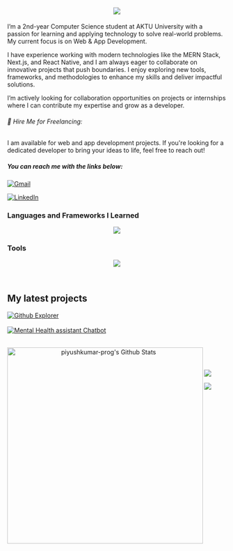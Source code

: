 
<h1 align="center">
    <img src="https://readme-typing-svg.herokuapp.com/?font=Righteous&size=35&center=true&vCenter=true&width=500&height=70&duration=4000&lines=Hi+There!+...+👋;+I'm+Piyush+Kumar!;NextJS+Developer;MERN+Stack+Developer" />
</h1>


I’m a 2nd-year Computer Science student at AKTU University with a passion for learning and applying technology to solve real-world problems. My current focus is on Web & App Development.

I have experience working with modern technologies like the MERN Stack, Next.js, and React Native, and I am always eager to collaborate on innovative projects that push boundaries. I enjoy exploring new tools, frameworks, and methodologies to enhance my skills and deliver impactful solutions.

I’m actively looking for collaboration opportunities on projects or internships where I can contribute my expertise and grow as a developer.


###### 💼 Hire Me for Freelancing:
I am available for web and app development projects. If you're looking for a dedicated developer to bring your ideas to life, feel free to reach out!

##### You can reach me with the links below:
[![Gmail](https://skillicons.dev/icons?i=gmail)](mailto:piyushkumar.prog@gmail.com) 

[![LinkedIn](https://skillicons.dev/icons?i=linkedin)](https://www.linkedin.com/in/piyush-kumar-prog)

### Languages and Frameworks I Learned
<p align="center">
         <img src="https://skillicons.dev/icons?i=js,typescript,nextjs,nodejs,express,react,tailwind,c,python,mongodb,mysql,html,css" />
</p>


### Tools
<p align="center">
            <img src="https://skillicons.dev/icons?i=vscode,github,docker,figma,git,postman,vercel,netlify,npm" />
</p>
<br>
  
## My latest projects

<a href="https://github.com/piyushkumar-prog/GitHub-Explorer">
  <img align="middle" src="https://github-readme-stats.vercel.app/api/pin/?username=piyushkumar-prog&repo=GitHub-Explorer" alt="Github Explorer" />
</a>
<br/>
<br/>
<a href="https://github.com/piyushkumar-prog/Mentai">
  <img align="middle" src="https://github-readme-stats.vercel.app/api/pin/?username=piyushkumar-prog&repo=Mentai" alt="Mental Health assistant Chatbot" />
</a>
<br/>
<br/>

<p align="center">
<img width="450" align="left" src="https://github-readme-stats-defcon27.vercel.app/api?username=piyushkumar-prog&show_icons=true&line_height=21&theme=react" alt="piyushkumar-prog's Github Stats" />
</p>

<br>
<br/>
<br/>

<a href="https://github.com/piyushkumar-prog">
  <img src="https://github-readme-stats.vercel.app/api/top-langs/?username=piyushkumar-prog&layout=compact" />
</a>

<a href="https://www.buymeacoffee.com/piyushkumar_prog"><img src="https://img.buymeacoffee.com/button-api/?text=Buy me a coffee&emoji=&slug=piyushkumar_prog&button_colour=5F7FFF&font_colour=ffffff&font_family=Cookie&outline_colour=000000&coffee_colour=FFDD00" /></a>
<!---
piyushkumar-prog/piyushkumar-prog is a ✨ special ✨ repository because its `README.md` (this file) appears on your GitHub profile.
You can click the Preview link to take a look at your changes.
--->
